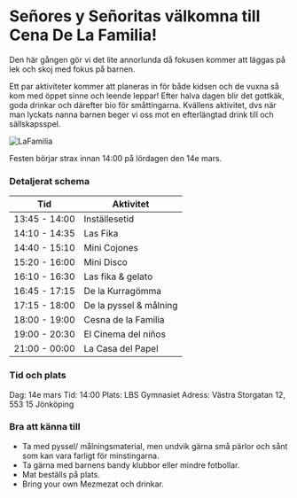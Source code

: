 
# Señores y Señoritas välkomna till **Cena De La Familia!**
Den här gången gör vi det lite annorlunda då fokusen kommer att läggas på lek och skoj med fokus på barnen.

Ett par aktiviteter kommer att planeras in för både kidsen och de vuxna så kom med öppet sinne och leende leppar!
Efter halva dagen blir det gottkäk, goda drinkar och därefter bio för småttingarna. 
Kvällens aktivitet, dvs när man lyckats nanna barnen beger vi oss mot en efterlängtad drink till och sällskapsspel.

![LaFamilia](https://rullavagn.nu/blogg/wp-content/uploads/2019/05/food-fight.gif)

Festen börjar strax innan 14:00 på lördagen den 14e mars.

### Detaljerat schema
Tid | Aktivitet
------------ | -------------
13:45 - 14:00	| Inställesetid
14:10 - 14:35	| Las Fika
14:40 - 15:10 | Mini Cojones
15:20 - 16:00	| Mini Disco
16:10 - 16:30	| Las fika & gelato
16:45 - 17:15	| De la Kurragömma
17:15 - 18:00	| De la pyssel & målning
18:00 - 19:00	| Cesna de la Familia
19:00 - 20:30	| El Cinema del niños
21:00 - 00:00	| La Casa del Papel

### Tid och plats
Dag: 14e mars
Tid: 14:00
Plats: LBS Gymnasiet
Adress: Västra Storgatan 12, 553 15 Jönköping

### Bra att känna till
* Ta med pyssel/ målningsmaterial, men undvik gärna små pärlor och sånt som kan vara farligt för minstingarna.
* Ta gärna med barnens bandy klubbor eller mindre fotbollar.
* Mat beställs på plats.
* Bring your own Mezmezat och drinkar.
